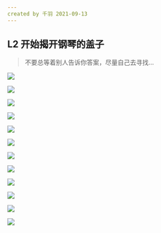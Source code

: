 ```yaml
---
created by 千羽 2021-09-13
---
```




## L2 开始揭开钢琴的盖子

> 不要总等着别人告诉你答案，尽量自己去寻找…

![](https://gitee.com/nateshao/images/raw/master/img/20210913162951.png)



![](https://gitee.com/nateshao/images/raw/master/img/20210913171905.png)



![](https://gitee.com/nateshao/images/raw/master/img/20210913171908.png)

![](https://gitee.com/nateshao/images/raw/master/img/20210913171910.png)

![](https://gitee.com/nateshao/images/raw/master/img/20210913171912.png)

![](https://gitee.com/nateshao/images/raw/master/img/20210913171914.png)

![](https://gitee.com/nateshao/images/raw/master/img/20210913171924.png)

![](https://gitee.com/nateshao/images/raw/master/img/20210913171926.png)

![](https://gitee.com/nateshao/images/raw/master/img/20210913171941.png)

![](https://gitee.com/nateshao/images/raw/master/img/20210913171943.png)

![](https://gitee.com/nateshao/images/raw/master/img/20210913171946.png)

![](https://gitee.com/nateshao/images/raw/master/img/20210913171948.png)

















